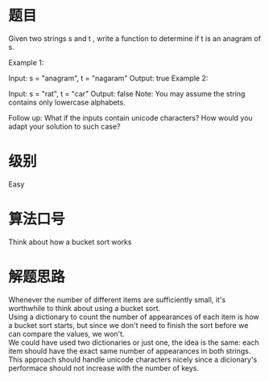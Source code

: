 # 题目
Given two strings s and t , write a function to determine if t is an anagram of s.

Example 1:

Input: s = "anagram", t = "nagaram"
Output: true
Example 2:

Input: s = "rat", t = "car"
Output: false
Note:
You may assume the string contains only lowercase alphabets.

Follow up:
What if the inputs contain unicode characters? How would you adapt your solution to such case?

# 级别 
Easy

# 算法口号
Think about how a bucket sort works

# 解题思路
Whenever the number of different items are sufficiently small, it's worthwhile to think about using a bucket sort.  
Using a dictionary to count the number of appearances of each item is how a bucket sort starts, but since we don't need to finish the sort before we can compare the values, we won't.  
We could have used two dictionaries or just one, the idea is the same: each item should have the exact same number of appearances in both strings.
This approach should handle unicode characters nicely since a dicionary's performace should not increase with the number of keys.